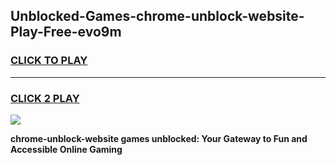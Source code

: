 
## Unblocked-Games-chrome-unblock-website-Play-Free-evo9m
<h3>
<a href="https://premium76.site?title=chrome-unblock-website&ref=20M">CLICK TO PLAY</a></h3>
<hr>

<h3>
<a href="https://premium76.site?title=chrome-unblock-website&ref=20M">CLICK 2 PLAY</a>
  
</h3>

<a href="https://premium76.site?title=chrome-unblock-website&ref=19M"><img src="https://clearcache.store/games.png"></a>


**chrome-unblock-website games unblocked: Your Gateway to Fun and Accessible Online Gaming**
